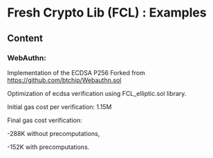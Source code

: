 # Fresh Crypto Lib (FCL) : Examples


## Content
### WebAuthn: 
Implementation of the ECDSA P256
Forked from https://github.com/btchip/Webauthn.sol

Optimization of ecdsa verification using FCL_elliptic.sol library.

Initial gas cost per verification: 1.15M

Final gas cost verification: 

-288K without precomputations, 

-152K with precomputations.

